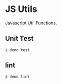 # JS Utils

Javascript Util Functions.

## Unit Test

```
$ deno test
```

## lint

```
$ deno lint
```
